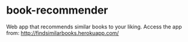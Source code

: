 # book-recommender
Web app that recommends similar books to your liking.
Access the app from: http://findsimilarbooks.herokuapp.com/
